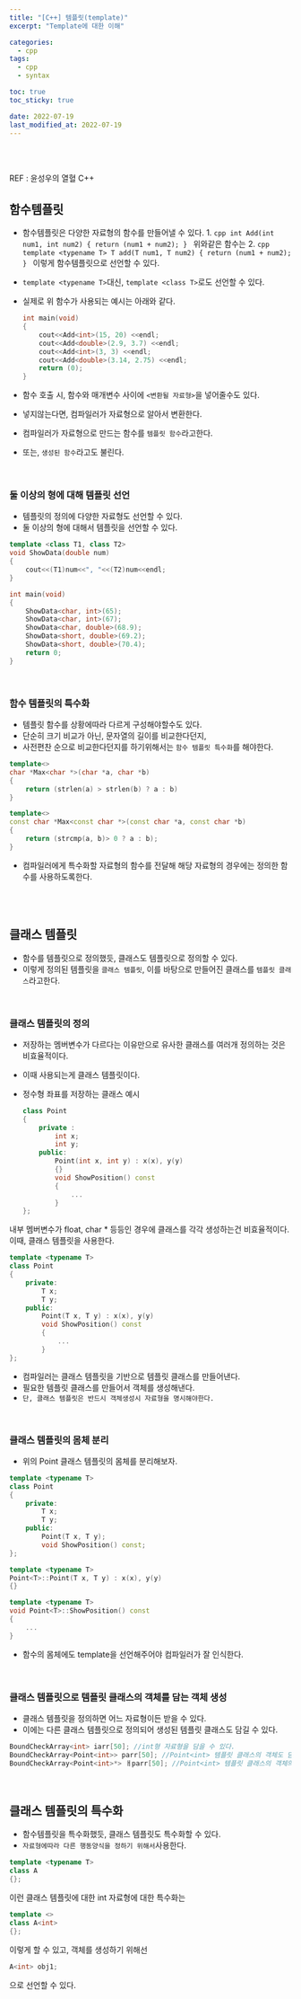 ```yaml
---
title: "[C++] 템플릿(template)"
excerpt: "Template에 대한 이해"

categories:
  - cpp
tags:
  - cpp
  - syntax

toc: true
toc_sticky: true

date: 2022-07-19
last_modified_at: 2022-07-19
---
```


<br>
<br>

REF : 윤성우의 열혈 C++

## 함수템플릿

- 함수템플릿은 다양한 자료형의 함수를 만들어낼 수 있다.
	1. 
		```cpp
		int Add(int num1, int num2)
		{
			return (num1 + num2);
		}
		```
		위와같은 함수는 
	2. 
		```cpp
		template <typename T>
		T add(T num1, T num2)
		{
			return (num1 + num2);
		}
		```
		이렇게 함수템플릿으로 선언할 수 있다.

- `template <typename T>`대신, `template <class T>`로도 선언할 수 있다.

- 실제로 위 함수가 사용되는 예시는 아래와 같다.
	```cpp
	int main(void)
	{
		cout<<Add<int>(15, 20) <<endl;
		cout<<Add<double>(2.9, 3.7) <<endl;
		cout<<Add<int>(3, 3) <<endl;
		cout<<Add<double>(3.14, 2.75) <<endl;
		return (0);
	}
	```

- 함수 호출 시, 함수와 매개변수 사이에 `<변환될 자료형>`을 넣어줄수도 있다.
- 넣지않는다면, 컴파일러가 자료형으로 알아서 변환한다.
- 컴파일러가 자료형으로 만드는 함수를 `템플릿 함수`라고한다.
- 또는, `생성된 함수`라고도 불린다.


<br>

### 둘 이상의 형에 대해 템플릿 선언

- 템플릿의 정의에 다양한 자료형도 선언할 수 있다.
- 둘 이상의 형에 대해서 템플릿을 선언할 수 있다.

```cpp
template <class T1, class T2>
void ShowData(double num)
{
	cout<<(T1)num<<", "<<(T2)num<<endl;
}

int main(void)
{
	ShowData<char, int>(65);
	ShowData<char, int>(67);
	ShowData<char, double>(68.9);
	ShowData<short, double>(69.2);
	ShowData<short, double>(70.4);
	return 0;
}
```

<br>

### 함수 템플릿의 특수화

- 템플릿 함수를 상황에따라 다르게 구성해야할수도 있다.  
- 단순히 크기 비교가 아닌, 문자열의 길이를 비교한다던지,
- 사전편찬 순으로 비교한다던지를 하기위해서는 `함수 템플릿 특수화`를 해야한다.

```cpp
template<>
char *Max<char *>(char *a, char *b)
{
	return (strlen(a) > strlen(b) ? a : b)
}

template<>
const char *Max<const char *>(const char *a, const char *b)
{
	return (strcmp(a, b)> 0 ? a : b);
}
```

- 컴파일러에게 특수화할 자료형의 함수를 전달해 해당 자료형의 경우에는 정의한 함수를 사용하도록한다.

<br><br>

## 클래스 템플릿

- 함수를 템플릿으로 정의했듯, 클래스도 템플릿으로 정의할 수 있다.
- 이렇게 정의된 템플릿을 `클래스 템플릿`, 이를 바탕으로 만들어진 클래스를 `템플릿 클래스`라고한다.

<br>

### 클래스 템플릿의 정의

- 저장하는 멤버변수가 다르다는 이유만으로 유사한 클래스를 여러개 정의하는 것은 비효율적이다.
- 이때 사용되는게 클래스 템플릿이다.

- 정수형 좌표를 저장하는 클래스 예시
	```cpp
	class Point
	{
		private :
			int x;
			int y;
		public:
			Point(int x, int y) : x(x), y(y)
			{}
			void ShowPosition() const
			{
				...
			}
	};
	```

내부 멤버변수가 float, char * 등등인 경우에 클래스를 각각 생성하는건 비효율적이다.  
이때, 클래스 템플릿을 사용한다.

```cpp
template <typename T>
class Point
{
	private:
		T x;
		T y;
	public:
		Point(T x, T y) : x(x), y(y)
		void ShowPosition() const
		{
			...
		}
};
```

- 컴파일러는 클래스 템플릿을 기반으로 템플릿 클래스를 만들어낸다.
- 필요한 템플릿 클래스를 만들어서 객체를 생성해낸다.
- `단, 클래스 템플릿은 반드시 객체생성시 자료형을 명시해야한다.`

<br>

### 클래스 템플릿의 몸체 분리

- 위의 Point 클래스 템플릿의 몸체를 분리해보자.

```cpp
template <typename T>
class Point
{
	private:
		T x;
		T y;
	public:
		Point(T x, T y);
		void ShowPosition() const;
};

template <typename T>
Point<T>::Point(T x, T y) : x(x), y(y)
{}

template <typename T>
void Point<T>::ShowPosition() const
{
	...
}
```

- 함수의 몸체에도 template을 선언해주어야 컴파일러가 잘 인식한다.

<br>

### 클래스 템플릿으로 템플릿 클래스의 객체를 담는 객체 생성

- 클래스 템플릿을 정의하면 어느 자료형이든 받을 수 있다.
- 이에는 다른 클래스 템플릿으로 정의되어 생성된 템플릿 클래스도 담길 수 있다.

```cpp
BoundCheckArray<int> iarr[50]; //int형 자료형을 담을 수 있다.
BoundCheckArray<Point<int>> parr[50]; //Point<int> 템플릿 클래스의 객체도 담을 수 있다.
BoundCheckArray<Point<int>*> ㅐparr[50]; //Point<int> 템플릿 클래스의 객체의 포인터도 담을 수 있다.
```

<br>

## 클래스 템플릿의 특수화

- 함수템플릿을 특수화했듯, 클래스 템플릿도 특수화할 수 있다.
- `자료형에따라 다른 행동양식을 정하기 위해서`사용한다.

```cpp
template <typename T>
class A
{};
```

이런 클래스 템플릿에 대한 int 자료형에 대한 특수화는  

```cpp
template <>
class A<int>
{};
```

이렇게 할 수 있고, 객체를 생성하기 위해선  

```cpp
A<int> obj1;
```

으로 선언할 수 있다.


<br><br>